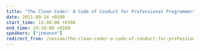```yaml
---
title: "The Clean Coder: A Code of Conduct for Professional Programmers"
date: 2011-09-24 +0100
start_time: 13:40:00 +0100
end_time: 14:10:00 +0100
speakers: ["jnmanso"]
redirect_from: /sessao/the-clean-coder-a-code-of-conduct-for-professional-programmers/
---
```

